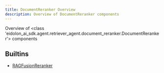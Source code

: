 ```yaml
---
title: DocumentReranker Overview
description: Overview of DocumentReranker components
---
```

Overview of <class 'eidolon_ai_sdk.agent.retriever_agent.document_reranker.DocumentReranker'> components
## Builtins
* [RAGFusionReranker](/docs/components/documentreranker/ragfusionreranker/)